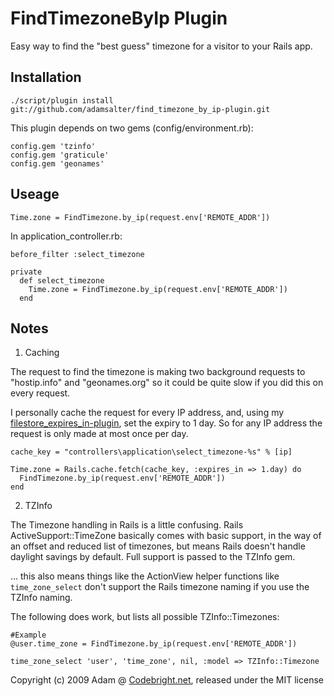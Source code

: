 FindTimezoneByIp Plugin
=======================

Easy way to find the "best guess" timezone for a visitor to your Rails app.

Installation
----------

    ./script/plugin install git://github.com/adamsalter/find_timezone_by_ip-plugin.git

This plugin depends on two gems (config/environment.rb):

    config.gem 'tzinfo'
    config.gem 'graticule'
    config.gem 'geonames'

Useage
-----

    Time.zone = FindTimezone.by_ip(request.env['REMOTE_ADDR'])


In application_controller.rb:

    before_filter :select_timezone
    
    private
      def select_timezone
        Time.zone = FindTimezone.by_ip(request.env['REMOTE_ADDR'])
      end

Notes
-----

1) Caching

The request to find the timezone is making two background requests to "hostip.info" and "geonames.org" so it could be quite slow if you did this on every request.

I personally cache the request for every IP address, and, using my [filestore_expires_in-plugin][fsei-plugin], set the expiry to 1 day. So for any IP address the request is only made at most once per day.

    cache_key = "controllers\application\select_timezone-%s" % [ip]

    Time.zone = Rails.cache.fetch(cache_key, :expires_in => 1.day) do
      FindTimezone.by_ip(request.env['REMOTE_ADDR'])
    end

2) TZInfo

The Timezone handling in Rails is a little confusing. Rails ActiveSupport::TimeZone basically comes with basic support, in the way of an offset and reduced list of timezones, but means Rails doesn't handle daylight savings by default. Full support is passed to the TZInfo gem.

... this also means things like the ActionView helper functions like `time_zone_select` don't support the Rails timezone naming if you use the TZInfo naming.

The following does work, but lists all possible TZInfo::Timezones:

    #Example
    @user.time_zone = FindTimezone.by_ip(request.env['REMOTE_ADDR'])
    
    time_zone_select 'user', 'time_zone', nil, :model => TZInfo::Timezone


Copyright (c) 2009 Adam @ [Codebright.net][cb], released under the MIT license

[fsei-plugin]:http://github.com/adamsalter/filestore_expires_in-plugin/tree/master
[cb]:http://codebright.net "http://codebright.net"